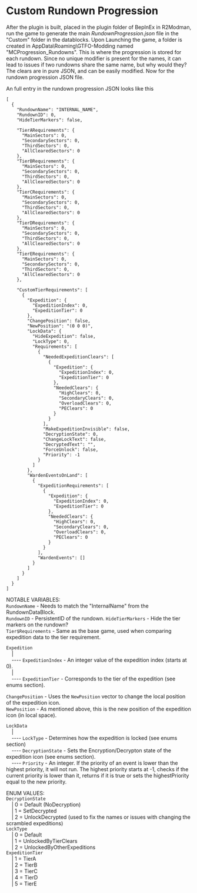 # Custom Rundown Progression

After the plugin is built, placed in the plugin folder of BepInEx in R2Modman, run the game to generate the main *RundownProgression.json* file in the "Custom" folder in the datablocks. Upon Launching the game, a folder is created in AppData\Roaming\GTFO-Modding named "MCProgression_Rundowns". This is where the progression is stored for each rundown. Since no unique modifier is present for the names, it can lead to issues if two rundowns share the same name, but why would they? The clears are in pure JSON, and can be easily modified. Now for the rundown progression JSON file.

An full entry in the rundown progression JSON looks like this
```
[
  {
    "RundownName": "INTERNAL_NAME",
    "RundownID": 0,
    "HideTierMarkers": false,

    "TierARequirements": {
      "MainSectors": 0,
      "SecondarySectors": 0,
      "ThirdSectors": 0,
      "AllClearedSectors": 0
    },
    "TierBRequirements": {
      "MainSectors": 0,
      "SecondarySectors": 0,
      "ThirdSectors": 0,
      "AllClearedSectors": 0
    },
    "TierCRequirements": {
      "MainSectors": 0,
      "SecondarySectors": 0,
      "ThirdSectors": 0,
      "AllClearedSectors": 0
    },
    "TierDRequirements": {
      "MainSectors": 0,
      "SecondarySectors": 0,
      "ThirdSectors": 0,
      "AllClearedSectors": 0
    },
    "TierERequirements": {
      "MainSectors": 0,
      "SecondarySectors": 0,
      "ThirdSectors": 0,
      "AllClearedSectors": 0
    },

    "CustomTierRequirements": [
      {
        "Expedition": {
          "ExpeditionIndex": 0,
          "ExpeditionTier": 0
        },
        "ChangePosition": false,
        "NewPosition": "(0 0 0)",
        "LockData": {
          "HideExpedition": false,
          "LockType": 0,
          "Requirements": [
            {
              "NeededExpeditionClears": [
                {
                  "Expedition": {
                    "ExpeditionIndex": 0,
                    "ExpeditionTier": 0
                  },
                  "NeededClears": {
                    "HighClears": 0,
                    "SecondaryClears": 0,
                    "OverloadClears": 0,
                    "PEClears": 0
                  }
                }
              ],
              "MakeExpeditionInvisible": false,
              "DecryptionState": 0,
              "ChangeLockText": false,
              "DecryptedText": "",
              "ForceUnlock": false,
              "Priority": -1
            }
          ]
        },
        "WardenEventsOnLand": [
          {
            "ExpeditionRequirements": [
              {
                "Expedition": {
                  "ExpeditionIndex": 0,
                  "ExpeditionTier": 0
                },
                "NeededClears": {
                  "HighClears": 0,
                  "SecondaryClears": 0,
                  "OverloadClears": 0,
                  "PEClears": 0
                }
              }
            ],
            "WardenEvents": []
          }
        ]
      }
    ]
  }
]
```
NOTABLE VARIABLES:  
`RundownName` - Needs to match the "InternalName" from the RundownDataBlock.  
`RundownID` - PersistentID of the rundown. 
`HideTierMarkers` - Hide the tier markers on the rundown?  
`Tier$Requirements` - Same as the base game, used when comparing expedition data to the tier requirement. 
  
`Expedition`  
&nbsp;&nbsp;&ensp;|  
&nbsp;&nbsp;&ensp;---- `ExpeditionIndex` - An integer value of the expedition index (starts at 0).  
&nbsp;&nbsp;&ensp;|  
&nbsp;&nbsp;&ensp;---- `ExpeditionTier` - Corresponds to the tier of the expedition (see enums section).  
        
`ChangePosition` - Uses the `NewPosition` vector to change the local position of the expedition icon.  
`NewPosition` - As mentioned above, this is the new position of the expedition icon (in local space).  
  
`LockData`  
&nbsp;&nbsp;&ensp;|  
&nbsp;&nbsp;&ensp;---- `LockType` - Determines how the expedition is locked (see enums section)  
&nbsp;&nbsp;&ensp;---- `DecryptionState` - Sets the Encryption/Decrypton state of the expedition icon (see enums section).  
&nbsp;&nbsp;&ensp;---- `Priority` - An integer. If the priority of an event is lower than the highest priority, it will not run. The highest priority starts at -1, checks if the current priority is lower than it, returns if it is true or sets the highestPriority equal to the new priority.  

ENUM VALUES:  
`DecryptionState`  
&nbsp;&nbsp;&ensp;| 0 = Default (NoDecryption)  
&nbsp;&nbsp;&ensp;| 1 = SetDecrypted  
&nbsp;&nbsp;&ensp;| 2 = UnlockDecrypted (used to fix the names or issues with changing the scrambled expeditions)  
`LockType`  
&nbsp;&nbsp;&ensp;| 0 = Default  
&nbsp;&nbsp;&ensp;| 1 = UnlockedByTierClears  
&nbsp;&nbsp;&ensp;| 2 = UnlockedByOtherExpeditions  
`ExpeditionTier`  
&nbsp;&nbsp;&ensp;| 1 = TierA  
&nbsp;&nbsp;&ensp;| 2 = TierB  
&nbsp;&nbsp;&ensp;| 3 = TierC  
&nbsp;&nbsp;&ensp;| 4 = TierD  
&nbsp;&nbsp;&ensp;| 5 = TierE  
